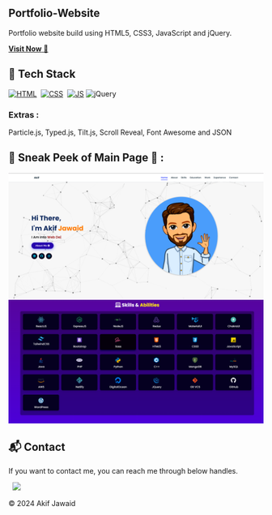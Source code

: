 ## Portfolio-Website
Portfolio website build using HTML5, CSS3, JavaScript and jQuery.

<a href="https://jigarsable.netlify.app/" target="_blank">**Visit Now** 🚀</a>


## 📌 Tech Stack
[![HTML](https://img.shields.io/badge/html5%20-%23E34F26.svg?&style=for-the-badge&logo=html5&logoColor=white)](https://github.com/jigar-sable/Portfolio-Website/search?l=html)&nbsp;
[![CSS](https://img.shields.io/badge/css3%20-%231572B6.svg?&style=for-the-badge&logo=css3&logoColor=white)](https://github.com/jigar-sable/Portfolio-Website/search?l=css)&nbsp;
[![JS](https://img.shields.io/badge/javascript%20-%23323330.svg?&style=for-the-badge&logo=javascript&logoColor=%23F7DF1E)](https://github.com/jigar-sable/Portfolio-Website/search?l=javascript)
<img alt="jQuery" src="https://img.shields.io/badge/jquery-%230769AD.svg?style=for-the-badge&logo=jquery&logoColor=white"/>

### Extras : 
Particle.js, Typed.js, Tilt.js, Scroll Reveal, Font Awesome and JSON

## 📌 Sneak Peek of Main Page 🙈 :
![mockup720](https://github.com/Akif-Jawaid/personal-portfolio/blob/c148f22ea83bce534ec6d7ef3c729958f2ba7fbf/assets/images/projects/portfolio.png)
![ss](https://github.com/Akif-Jawaid/personal-portfolio/blob/63bf25a683cfdd7a9c62a17182d068b33f1b005a/assets/images/projects/skills.png)


<h2>📬 Contact</h2>


If you want to contact me, you can reach me through below handles.

&nbsp;&nbsp;<a href="https://www.linkedin.com/in/akifjawaid/"><img src="https://www.felberpr.com/wp-content/uploads/linkedin-logo.png" width="30"></img></a>

© 2024 Akif Jawaid
